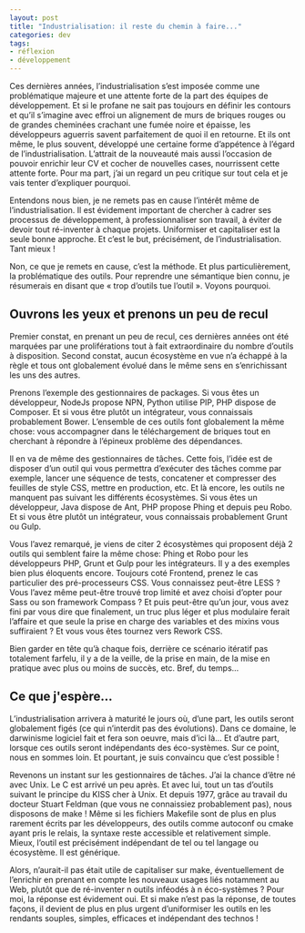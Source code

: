 ```yaml
---
layout: post
title: "Industrialisation: il reste du chemin à faire..."
categories: dev
tags:
- réflexion
- développement
---
```


Ces dernières années, l’industrialisation s’est imposée comme une problématique majeure et une attente forte de la part des équipes de développement. Et si le profane ne sait pas toujours en définir les contours et qu’il s’imagine avec effroi un alignement de murs de briques rouges ou de grandes cheminées crachant une fumée noire et épaisse, les développeurs aguerris savent parfaitement de quoi il en retourne. Et ils ont même, le plus souvent, développé une certaine forme d’appétence à l’égard de l’industrialisation. L’attrait de la nouveauté mais aussi l’occasion de pouvoir enrichir leur CV et cocher de nouvelles cases, nourrissent cette attente forte. Pour ma part, j’ai un regard un peu critique sur tout cela et je vais tenter d’expliquer pourquoi.

Entendons nous bien, je ne remets pas en cause l’intérêt même de l’industrialisation. Il est évidement important de chercher à cadrer ses processus de développement, à professionnaliser son travail, à éviter de devoir tout ré-inventer à chaque projets. Uniformiser et capitaliser est la seule bonne approche. Et c’est le but, précisément, de l’industrialisation. Tant mieux !

Non, ce que je remets en cause, c’est la méthode. Et plus particulièrement, la problématique des outils. Pour reprendre une sémantique bien connu, je résumerais en disant que « trop d’outils tue l’outil ». Voyons pourquoi.

## Ouvrons les yeux et prenons un peu de recul

Premier constat, en prenant un peu de recul, ces dernières années ont été marquées par une proliférations tout à fait extraordinaire du nombre d’outils à disposition. Second constat, aucun écosystème en vue n’a échappé à la règle et tous ont globalement évolué dans le même sens en s’enrichissant les uns des autres. 

Prenons l’exemple des gestionnaires de packages. Si vous êtes un développeur, NodeJs propose NPN, Python utilise PIP, PHP dispose de Composer. Et si vous être plutôt un intégrateur, vous connaissais probablement Bower. L’ensemble de ces outils font globalement la même chose: vous accompagner dans le téléchargement de briques tout en cherchant à répondre à l’épineux problème des dépendances.

Il en va de même des gestionnaires de tâches. Cette fois, l’idée est de disposer d’un outil qui vous permettra d’exécuter des tâches comme par exemple, lancer une séquence de tests, concatener et compresser des feuilles de style CSS, mettre en production, etc. Et là encore, les outils ne manquent pas suivant les différents écosystèmes. Si vous êtes un développeur, Java dispose de Ant, PHP propose Phing et depuis peu Robo. Et si vous être plutôt un intégrateur, vous connaissais probablement Grunt ou Gulp.

Vous l’avez remarqué, je viens de citer 2 écosystèmes qui proposent déjà 2 outils qui semblent faire la même chose: Phing et Robo pour les développeurs PHP, Grunt et Gulp pour les intégrateurs. Il y a des exemples bien plus éloquents encore. Toujours coté Frontend, prenez le cas particulier des pré-processeurs CSS. Vous connaissez peut-être LESS ? Vous l’avez même peut-être trouvé trop limité et avez choisi d’opter pour Sass ou son framework Compass ? Et puis peut-être qu’un jour, vous avez fini par vous dire que finalement, un truc plus léger et plus modulaire ferait l’affaire et que seule la prise en charge des variables et des mixins vous suffiraient ? Et vous vous êtes tournez vers Rework CSS.

Bien garder en tête qu’à chaque fois, derrière ce scénario itératif pas totalement farfelu, il y a de la veille, de la prise en main, de la mise en pratique avec plus ou moins de succès, etc. Bref, du temps… 

## Ce que j'espère...

L’industrialisation arrivera à maturité le jours où, d’une part, les outils seront globalement figés (ce qui n’interdit pas des évolutions). Dans ce domaine, le darwinisme logiciel fait et fera son oeuvre, mais d’ici là… Et d’autre part, lorsque ces outils seront indépendants des éco-systèmes. Sur ce point, nous en sommes loin. Et pourtant, je suis convaincu que c’est possible !

Revenons un instant sur les gestionnaires de tâches. J’ai la chance d’être né avec Unix. Le C est arrivé un peu après. Et avec lui, tout un tas d’outils suivant le principe du KISS cher à Unix. Et depuis 1977, grâce au travail du docteur Stuart Feldman (que vous ne connaissiez probablement pas), nous disposons de make ! Même si les fichiers Makefile sont de plus en plus rarement écrits par les développeurs, des outils comme autoconf ou cmake ayant pris le relais, la syntaxe reste accessible et relativement simple. Mieux, l’outil est précisément indépendant de tel ou tel langage ou écosystème. Il est générique. 

Alors, n’aurait-il pas était utile de capitaliser sur make, éventuellement de l’enrichir en prenant en compte les nouveaux usages liés notamment au Web, plutôt que de ré-inventer n outils inféodés à n éco-systèmes ? Pour moi, la réponse est évidement oui. Et si make n’est pas la réponse, de toutes façons, il devient de plus en plus urgent d’uniformiser les outils en les rendants souples, simples, efficaces et indépendant des technos ! 
 